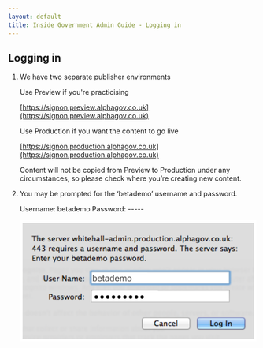 ```yaml
---
layout: default
title: Inside Government Admin Guide - Logging in
---
```


## Logging in


1. We have two separate publisher environments

   Use Preview if you're practicising
	
   [https://signon.preview.alphagov.co.uk](https://signon.preview.alphagov.co.uk)

   Use Production if you want the content to go live

   [https://signon.production.alphagov.co.uk](https://signon.production.alphagov.co.uk)

   Content will not be copied from Preview to Production under any circumstances, so please check where you’re creating new content.

2. You may be prompted for the ‘betademo’ username and password.

   Username: betademo
   Password: -----

   ![Get an account 5](get-an-account-5.png)
